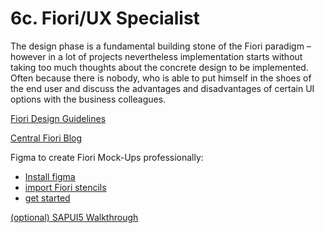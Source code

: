 # 6c. Fiori/UX Specialist

The design phase is a fundamental building stone of the Fiori paradigm – however in a lot of projects nevertheless implementation starts without taking too much thoughts about the concrete design to be implemented. Often because there is nobody, who is able to put himself in the shoes of the end user and discuss the advantages and disadvantages of certain UI options with the business colleagues.

[Fiori Design Guidelines](https://experience.sap.com/fiori-design-web/)

[Central Fiori Blog](https://blogs.sap.com/2021/03/31/sap-fiori-for-sap-s-4hana-recommendations-for-transitioning-users-from-sap-gui-to-sap-fiori/#:~:text=Intelligent%20Enterprise%20%5BST110%5D-,SAP%20Fiori%20is%20how%20the%20new%20business%20value%20of%20SAP,%2C%20laptop%2C%20tablet%2C%20smartphone)

Figma to create Fiori Mock-Ups professionally:

- [Install figma](https://www.figma.com/de/downloads/)
- [import Fiori stencils](https://experience.sap.com/fiori-design-web/design-stencils-for-figma/)
- [get started](https://www.linkedin.com/pulse/convince-your-customer-sap-fiori-use-figma-mock-ups-freilinger-huber/)

[(optional) SAPUI5 Walkthrough](https://sapui5.hana.ondemand.com/sdk/#/topic/3da5f4be63264db99f2e5b04c5e853db.html)
